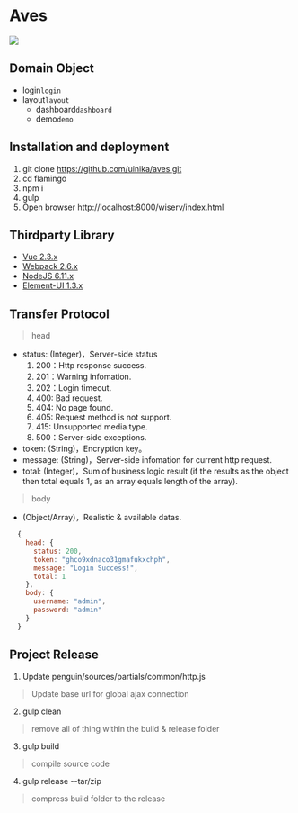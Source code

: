 # Aves

![](sources/assets/favicon.ico)

## Domain Object
* login`login`
* layout`layout`
  * dashboard`dashboard`
  * demo`demo`

## Installation and deployment
1. git clone https://github.com/uinika/aves.git
2. cd flamingo
3. npm i
4. gulp
5. Open browser http://localhost:8000/wiserv/index.html

## Thirdparty Library
* [Vue 2.3.x](https://vuejs.org/)
* [Webpack 2.6.x](https://webpack.js.org/)
* [NodeJS 6.11.x](https://nodejs.org/)
* [Element-UI 1.3.x](element.eleme.io/)

## Transfer Protocol

> head
* status: (Integer)，Server-side status
  1. 200：Http response success.
  2. 201：Warning infomation.
  3. 202：Login timeout.
  4. 400: Bad request.
  5. 404: No page found.
  6. 405: Request method is not support.
  7. 415: Unsupported media type.
  8. 500：Server-side exceptions.
* token: (String)，Encryption key。
* message: (String)，Server-side infomation for current http request.
* total: (Integer)，Sum of business logic result (if the results as the object then total equals 1, as an array equals length of the array).

> body
* (Object/Array)，Realistic & available datas.

```javascript
  {
    head: {
      status: 200,
      token: "ghco9xdnaco31gmafukxchph",
      message: "Login Success!",
      total: 1
    },
    body: {
      username: "admin",
      password: "admin"
    }
  }
```

## Project Release

1. Update penguin/sources/partials/common/http.js

> Update base url for global ajax connection

2. gulp clean

> remove all of thing within the build & release folder

3. gulp build

> compile source code

4. gulp release --tar/zip

> compress build folder to the release
